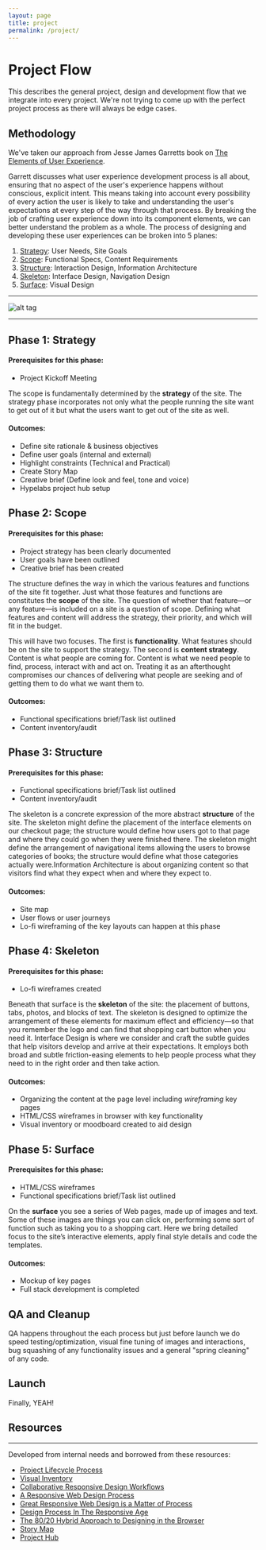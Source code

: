 ```yaml
---
layout: page
title: project
permalink: /project/
---
```


# Project Flow

This describes the general project, design and development flow that we integrate into every project. We're not trying to come up with the perfect project process as there will always be edge cases.

## Methodology
We've taken our approach from Jesse James Garretts book on [The Elements of User Experience](http://www.amazon.ca/The-Elements-User-Experience-User-Centered/dp/0735712026). 

Garrett discusses what user experience development process is all about, ensuring that no aspect of the user's experience happens without conscious, explicit intent. This means taking into account every possibility of every action the user is likely to take and understanding the user's expectations at every step of the way through that process. By breaking the job of crafting user experience down into its component elements, we can better understand the problem as a whole. The process of designing and developing these user experiences can be broken into 5 planes: 

1. [Strategy](#strategy): User Needs, Site Goals
2. [Scope](#scope): Functional Specs, Content Requirements
3. [Structure](#structure): Interaction Design, Information Architecture
4. [Skeleton](#skeleton): Interface Design, Navigation Design
5. [Surface](#surface): Visual Design

---

![alt tag](https://raw.githubusercontent.com/hypenotic/handbook/gh-pages/images/UX5.jpg)

---

## Phase 1: Strategy 

#### Prerequisites for this phase:

* Project Kickoff Meeting

The scope is fundamentally determined by the **strategy** of the site. The strategy phase incorporates not only what the people running the site want to get out of it but what the users want to get out of the site as well. 

#### Outcomes:

* Define site rationale & business objectives 
* Define user goals (internal and external)
* Highlight constraints (Technical and Practical)
* Create Story Map
* Creative brief (Define look and feel, tone and voice)
* Hypelabs project hub setup

## Phase 2: Scope

#### Prerequisites for this phase:

* Project strategy has been clearly documented
* User goals have been outlined
* Creative brief has been created

The structure defines the way in which the various features and functions of the site fit together. Just what those features and functions are constitutes the **scope** of the site.  The question of whether that feature—or any feature—is included on a site is a question of scope. Defining what features and content will address the strategy, their priority, and which will fit in the budget.

This will have two focuses. The first is **functionality**. What features should be on the site to support the strategy. The second is **content strategy**. Content is what people are coming for. Content is what we need people to find, process, interact with and act on. Treating it as an afterthought compromises our chances of delivering what people are seeking and of getting them to do what we want them to. 

#### Outcomes:

* Functional specifications brief/Task list outlined
* Content inventory/audit

## Phase 3: Structure

#### Prerequisites for this phase:

* Functional specifications brief/Task list outlined
* Content inventory/audit

The skeleton is a concrete expression of the more abstract **structure** of the site. The skeleton might define the placement of the interface elements on our checkout page; the structure would define how users got to that page and where they could go when they were finished there. The skeleton might define the arrangement of navigational items allowing the users to browse categories of books; the structure would define what those categories actually were.Information Architecture is about organizing content so that visitors find what they expect when and where they expect to.

#### Outcomes:

* Site map
* User flows or user journeys
* Lo-fi wireframing of the key layouts can happen at this phase

## Phase 4: Skeleton

#### Prerequisites for this phase:

* Lo-fi wireframes created

Beneath that surface is the **skeleton** of the site: the placement of buttons, tabs, photos, and blocks of text. The skeleton is designed to optimize the arrangement of these elements for maximum effect and efficiency—so that you remember the logo and can find that shopping cart button when you need it. Interface Design is where we consider and craft the subtle guides that help visitors develop and arrive at their expectations. It employs both broad and subtle friction-easing elements to help people process what they need to in the right order and then take action. 

#### Outcomes:

* Organizing the content at the page level including *wireframing* key pages
* HTML/CSS wireframes in browser with key functionality
* Visual inventory or moodboard created to aid design

## Phase 5: Surface

#### Prerequisites for this phase:

* HTML/CSS wireframes
* Functional specifications brief/Task list outlined

On the **surface** you see a series of Web pages, made up of images and text. Some of these images are things you can click on, performing some sort of function such as taking you to a shopping cart. Here we bring detailed focus to the site’s interactive elements, apply final style details and code the templates. 

#### Outcomes:

* Mockup of key pages
* Full stack development is completed

## QA and Cleanup

QA happens throughout the each process but just before launch we do speed testing/optimization, visual fine tuning of images and interactions, bug squashing of any functionality issues and a general "spring cleaning" of any code.

## Launch

Finally, YEAH!

## Resources
---
Developed from internal needs and borrowed from these resources:

* [Project Lifecycle Process](http://responsivedesign.is/strategy/rwd-process)
* [Visual Inventory](http://danielmall.com/articles/visual-inventory)
* [Collaborative Responsive Design Workflows](http://24ways.org/2014/collaborative-responsive-design-workflows)
* [A Responsive Web Design Process](http://heliom.ca/blog/posts/a-responsive-web-design-process)
* [Great Responsive Web Design is a Matter of Process](https://medium.com/@jaceyleigh/great-responsive-web-design-is-a-matter-of-process-270048a88c70)
* [Design Process In The Responsive Age](http://www.smashingmagazine.com/2012/05/30/design-process-responsive-age)
* [The 80/20 Hybrid Approach to Designing in the Browser](http://inspectelement.com/articles/the-8020-hybrid-approach-to-designing-in-the-browser)
* [Story Map](https://medium.com/design-story/story-map-3cc64033128e)
* [Project Hub](https://www.project-hub.net/)
